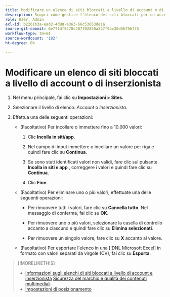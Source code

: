 ```yaml
---
title: Modificare un elenco di siti bloccati a livello di account o di inserzionista
description: Scopri come gestire l’elenco dei siti bloccati per un account o un inserzionista.
role: User, Admin
exl-id: b2261b3a-ead2-4d88-a363-66c53653de1a
source-git-commit: 0e771df5470c287702850a227f9ac20d5679b775
workflow-type: tm+mt
source-wordcount: '182'
ht-degree: 0%

---
```


# Modificare un elenco di siti bloccati a livello di account o di inserzionista

1. Nel menu principale, fai clic su **Impostazioni > Sites.**

1. Selezionare il livello di elenco: *Account* o *Inserzionista*.

1. Effettua una delle seguenti operazioni:

   * (Facoltativo) Per incollare o immettere fino a 10.000 valori:

      1. Clic **Incolla in siti/app**.

      1. Nel campo di input immettere o incollare un valore per riga e quindi fare clic su **Continua**.

      1. Se sono stati identificati valori non validi, fare clic sul pulsante **Incolla in siti e app** , correggere i valori e quindi fare clic su **Continua**.

      1. Clic **Fine**.

   * (Facoltativo) Per eliminare uno o più valori, effettuate una delle seguenti operazioni:

      * Per rimuovere tutti i valori, fare clic su **Cancella tutto**. Nel messaggio di conferma, fai clic su **OK**.

      * Per rimuovere uno o più valori, selezionare la casella di controllo accanto a ciascuno e quindi fare clic su **Elimina selezionati**.

      * Per rimuovere un singolo valore, fare clic su **X** accanto al valore.

   * (Facoltativo) Per esportare l&#39;elenco in una [!DNL Microsoft Excel]  in formato con valori separati da virgole (CV), fai clic su **Esporta**.

>[!MORELIKETHIS]
>
>* [Informazioni sugli elenchi di siti bloccati a livello di account e inserzionista](/help/dsp/admin/blocked-sites-list-about.md)
> [Sicurezza del marchio e qualità dei contenuti multimediali](/help/dsp/introduction/features/brand-safety-media-quality.md)
>* [Impostazioni di posizionamento](/help/dsp/campaign-management/placements/placement-settings.md)
